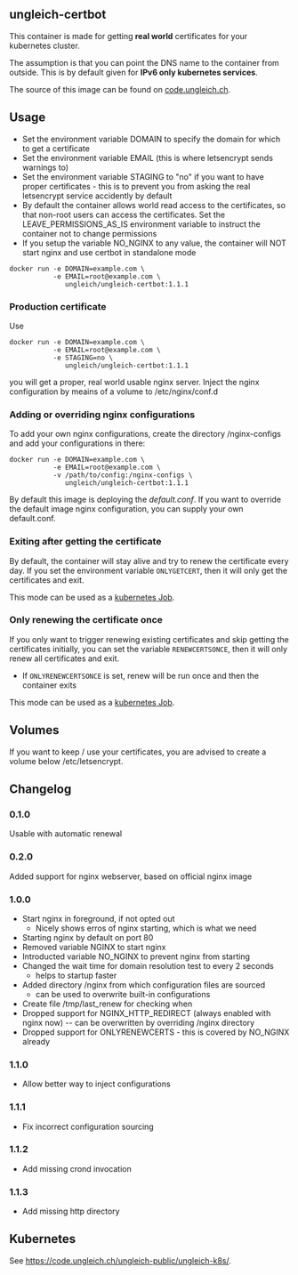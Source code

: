 ## ungleich-certbot

This container is made for getting **real world** certificates
for your kubernetes cluster.

The assumption is that you can point the DNS name to the container
from outside. This is by default given for **IPv6 only kubernetes
services**.

The source of this image can be found on
[code.ungleich.ch](https://code.ungleich.ch/ungleich-public/ungleich-certbot).

## Usage

* Set the environment variable DOMAIN to specify the domain for which
  to get a certificate
* Set the environment variable EMAIL (this is where letsencrypt sends
  warnings to)
* Set the environment variable STAGING to "no" if you want to have
  proper certificates - this is to prevent you from asking the real
  letsencrypt service accidently by default
* By default the container allows world read access to the
  certificates, so that non-root users can access the certificates.
  Set the LEAVE_PERMISSIONS_AS_IS environment variable to instruct the
  container not to change permissions
* If you setup the variable NO_NGINX to any value, the container will
  NOT start nginx and use certbot in standalone mode


```
docker run -e DOMAIN=example.com \
           -e EMAIL=root@example.com \
              ungleich/ungleich-certbot:1.1.1
```

### Production certificate

Use

```
docker run -e DOMAIN=example.com \
           -e EMAIL=root@example.com \
           -e STAGING=no \
              ungleich/ungleich-certbot:1.1.1
```

you will get a proper, real world usable nginx server. Inject the
nginx configuration by meains of a volume to /etc/nginx/conf.d

### Adding or overriding nginx configurations

To add your own nginx configurations, create the directory
/nginx-configs and add your configurations in there:

```
docker run -e DOMAIN=example.com \
           -e EMAIL=root@example.com \
           -v /path/to/config:/nginx-configs \
              ungleich/ungleich-certbot:1.1.1
```

By default this image is deploying the *default.conf*. If you want to
override the default image nginx configuration, you can supply your
own default.conf.

### Exiting after getting the certificate

By default, the container will stay alive and try to renew the
certificate every day. If you set the environment variable
`ONLYGETCERT`, then it will only get the certificates and exit.

This mode can be used
as a [kubernetes Job](https://kubernetes.io/docs/concepts/workloads/controllers/job/).

### Only renewing the certificate once

If you only want to trigger renewing existing certificates and skip
getting the certificates initially, you can set the variable
`RENEWCERTSONCE`, then it will only renew all certificates and exit.

* If `ONLYRENEWCERTSONCE` is set, renew will be run once and then the
  container exits

This mode can be used
as a [kubernetes Job](https://kubernetes.io/docs/concepts/workloads/controllers/job/).

## Volumes

If you want to keep / use your certificates, you are advised to create
a volume below /etc/letsencrypt.

## Changelog

### 0.1.0


Usable with automatic renewal

### 0.2.0

Added support for nginx webserver, based on official nginx image

### 1.0.0

- Start nginx in foreground, if not opted out
  - Nicely shows erros of nginx starting, which is what we need
- Starting nginx by default on port 80
- Removed variable NGINX to start nginx
- Introducted variable NO_NGINX to prevent nginx from starting
- Changed the wait time for domain resolution test to every 2 seconds
  - helps to startup faster
- Added directory /nginx from which configuration files are sourced
  - can be used to overwrite built-in configurations
- Create file /tmp/last_renew for checking when
- Dropped support for NGINX_HTTP_REDIRECT (always enabled with nginx
  now) -- can be overwritten by overriding /nginx directory
- Dropped support for ONLYRENEWCERTS - this is covered by NO_NGINX already

### 1.1.0

- Allow better way to inject configurations

### 1.1.1

- Fix incorrect configuration sourcing

### 1.1.2

- Add missing crond invocation

### 1.1.3

- Add missing http directory

## Kubernetes

See https://code.ungleich.ch/ungleich-public/ungleich-k8s/.

